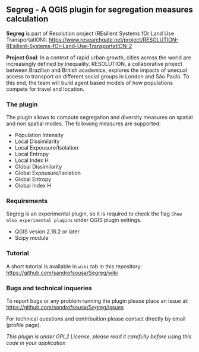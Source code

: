 ## Segreg  - A QGIS plugin for segregation measures calculation

**Segreg** is part of Resolution project (REsilient Systems fOr Land Use TransportatION):
 https://www.researchgate.net/project/RESOLUTION-REsilient-Systems-fOr-Land-Use-TransportatION-2

**Project Goal**: In a context of rapid urban growth, cities across the world are increasingly defined by inequality. RESOLUTION, a collaborative project between Brazilian and British academics, explores the impacts of unequal access to transport on different social groups in London and São Paulo. To this end, the team will build agent based models of how populations compete for travel and location.

### The plugin
The plugin allows to compute segregation and diversity measures on spatial and non spatial modes. The following measures are supported:
* Population Intensity
* Local Dissimilarity
* Local Expousure/Isolation
* Local Entropy
* Local Index H
* Global Dissimilarity
* Global Expousure/Isolation
* Global Entropy
* Global Index H

### Requirements
Segreg is an experimental plugin, so it is required to check the flag `Show also experimental plugins` under QGIS plugin settings.
- QGIS vesion 2.18.2 or later
- Scipy module

### Tutorial
 A short tutorial is available in `wiki` tab in this repository:
 https://github.com/sandrofsousa/Segreg/wiki
 
### Bugs and technical inqueries
To report bugs or any problem running the plugin please place an issue at:
https://github.com/sandrofsousa/Segreg/issues
 
For technical questions and contribuition please contact directly by email (profile page).

*This plugin is under GPL2 License, please read it carefully before using this code in your application*
